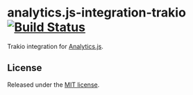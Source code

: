 # analytics.js-integration-trakio [![Build Status][ci-badge]][ci-link]

Trakio integration for [Analytics.js][].

## License

Released under the [MIT license](License.md).


[Analytics.js]: https://segment.com/docs/libraries/analytics.js/
[ci-link]: https://circleci.com/gh/segment-integrations/analytics.js-integration-trakio
[ci-badge]: https://circleci.com/gh/segment-integrations/analytics.js-integration-trakio.svg?style=svg
